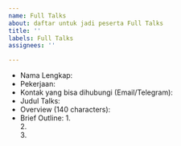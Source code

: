 ```yaml
---
name: Full Talks
about: daftar untuk jadi peserta Full Talks
title: ''
labels: Full Talks
assignees: ''

---
```


*   Nama Lengkap: 
*   Pekerjaan:  
*   Kontak yang bisa dihubungi (Email/Telegram): 
*   Judul Talks: 
*   Overview (140 characters): 
*   Brief Outline: 
    1.  
    2.  
    3.
